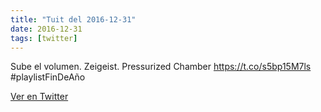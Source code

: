 ```yaml
---
title: "Tuit del 2016-12-31"
date: 2016-12-31
tags: [twitter]
---
```


Sube el volumen. Zeigeist. Pressurized Chamber https://t.co/s5bp15M7ls #playlistFinDeAño



[Ver en Twitter](https://twitter.com/i/web/status/815280388402802688)
